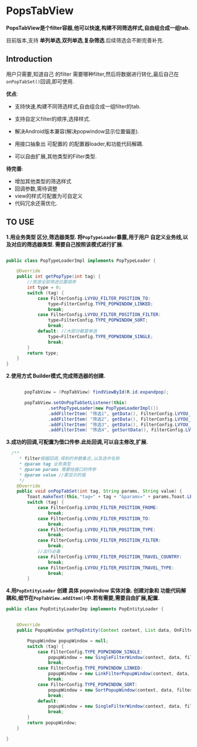
PopsTabView
====

**PopsTabView是个filter容器,他可以快速,构建不同筛选样式,自由组合成一组tab.**

目前版本,支持 **单列单选**,**双列单选**,**复杂筛选**.后续筛选会不断完善补充.

Introduction
-------

用户只需要,知道自己 的filter 需要哪种filter,然后将数据进行转化,最后自己在`onPopTabSet()`回调,即可使用.


**优点**:


- 支持快速,构建不同筛选样式,自由组合成一组filter的tab.

- 支持自定义filter的顺序,选择样式.
- 解决Android版本兼容(解决popwindow显示位置偏差).
- 用接口抽象出 可配置的 的配置器loader,和功能代码解耦.
- 可以自由扩展,其他类型的Filter类型.

**待完善**:
- 增加其他类型的筛选样式
- 回调参数,需待调整
- view的样式可配置为可自定义
- 代码冗余还需优化.


TO USE
-------

**1.用业务类型 区分,筛选器类型. 将`PopTypeLoader`暴露,用于用户 自定义业务线,以及对应的筛选器类型. 需要自己按照该模式进行扩展.**

```java

public class PopTypeLoaderImpl implements PopTypeLoader {

    @Override
    public int getPopType(int tag) {
        //旅游全部筛选位置顺序
        int type = 0;
        switch (tag) {
            case FilterConfig.LVYOU_FILTER_POSITION_TO:
                type=FilterConfig.TYPE_POPWINDOW_LINKED;
                break;
            case FilterConfig.LVYOU_FILTER_POSITION_FILTER:
                type=FilterConfig.TYPE_POPWINDOW_SORT;
                break;
            default: //大部分都是单选
                type=FilterConfig.TYPE_POPWINDOW_SINGLE;
                break;
        }
        return type;
    }
}

```



**2.使用方式 Builder模式,完成筛选器的创建.**

```java

       popTabView = (PopTabView) findViewById(R.id.expandpop);

       popTabView.setOnPopTabSetListener(this)
                .setPopTypeLoader(new PopTypeLoaderImpl())
                .addFilterItem( "筛选1", getData(), FilterConfig.LVYOU_FILTER_POSITION_FROME)
                .addFilterItem( "筛选2", getData(), FilterConfig.LVYOU_FILTER_POSITION_TO)
                .addFilterItem( "筛选3", getData(), FilterConfig.LVYOU_FILTER_POSITION_TYPE)
                .addFilterItem( "筛选4", getSortData(), FilterConfig.LVYOU_FILTER_POSITION_FILTER);


```
**3.成功的回调,可配置为借口传参.此处回调,可以自主修改,扩展.**

```java
  /**
     * filter根据回调,得到的参数集合,以及选中名称
     * @param tag 业务类型
     * @param params 需要给接口的传参
     * @param value //要显示的值
     */
    @Override
    public void onPopTabSet(int tag, String params, String value) {
        Toast.makeText(this,"tag=" + tag + "&params=" + params,Toast.LENGTH_SHORT).show();
        switch (tag) {
            case FilterConfig.LVYOU_FILTER_POSITION_FROME:
                break;
            case FilterConfig.LVYOU_FILTER_POSITION_TO:
                break;
            case FilterConfig.LVYOU_FILTER_POSITION_TYPE:
                break;
            case FilterConfig.LVYOU_FILTER_POSITION_FILTER:
                break;
            //出行必备
            case FilterConfig.LVYOU_FILTER_POSITION_TRAVEL_COUNTRY:
                break;
            case FilterConfig.LVYOU_FILTER_POSITION_TRAVEL_TYPE:
                break;
        }

```


**4.用`PopEntityLoader` 创建 具体 popwindow 实体对象. 创建对象和 功能代码解耦和,细节在`PopTabView.addItem()`中.若有需要,需要自由扩展,配置.**

```java
public class PopEntityLoaderImp implements PopEntityLoader {


    @Override
    public PopupWindow getPopEntity(Context context, List data, OnFilterSetListener filterSetListener, int tag) {

        PopupWindow popupWindow = null;
        switch (tag) {
            case FilterConfig.TYPE_POPWINDOW_SINGLE:
                popupWindow = new SingleFilterWindow(context, data, filterSetListener, tag);
                break;
            case FilterConfig.TYPE_POPWINDOW_LINKED:
                popupWindow = new LinkFilterPopupWindow(context, data, filterSetListener, tag);
                break;
            case FilterConfig.TYPE_POPWINDOW_SORT:
                popupWindow = new SortPopupWindow(context, data, filterSetListener, tag);
                break;
            default:
                popupWindow = new SingleFilterWindow(context, data, filterSetListener, tag);
                break;
        }
        return popupWindow;
    }

}

```




